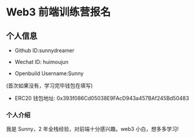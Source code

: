 # Web3 前端训练营报名

## 个人信息

- Github ID:sunnydreamer

- Wechat ID: huimoujun

- Openbuild Username:Sunny

(首次如果没有，学习完毕钱包在填写)

- ERC20 钱包地址: 0x393f086Cd05038E9FAcD943a457BAf245Bd50483

### 个人介绍

我是 Sunny，2 年全栈经验，对前端十分感兴趣。web3 小白，想多多学习!
